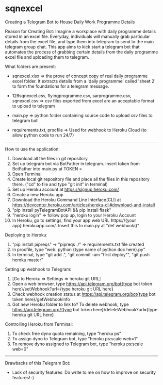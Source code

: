 # sqnexcel
Creating a Telegram Bot to House Daily Work Programme Details

Reason for Creating Bot:
Imagine a workplace with daily programme details stored in an excel file. Everyday, individuals will manually grab particular details from the excel file, and type them into telegram to send to the main telegram group chat. This app aims to kick start a telegram bot that automates the process of grabbing certain details from the daily programme excel file and uploading them to telegram.

What folders are present:
- sqnexcel.xlsx => the prove of concept copy of real daily programme excel folder. It extracts details from a 'daily programme' called 'sheet 2' to form the foundations for a telegram message.

- 126sqnexcel.csv, flyingprogramme.csv, sarprogramme.csv, sqnexcel.csv => csv files exported from excel are an acceptable format to upload to telegram

- main.py => python folder containing source code to upload csv files to telegram bot

- requirements.txt, procfile => Used for webhook to Heroku Cloud (to allow python code to run 24/7)
-------------------------------------
How to use the application:

1. Download all the files in git repository
2. Set up telegram bot via BotFather in telegram. Insert token from BotFather into main.py at TOKEN =
3. Open Terminal
4. Create local git repository file and place all the files in this repository there. ("cd" to file and type "git init" in terminal)
5. Set up Heroku account at https://signup.heroku.com/
6. Create a new Heroku app
7. Download the Heroku Command Line Interface(CLI) at https://devcenter.heroku.com/articles/heroku-cli#download-and-install
9. "pip install pyTelegramBotAPI && pip install flask"
10. "heroku login" => follow pop up, login to your Heroku Account
11. In Heroku, go to settings, find your app web URL https://{your app}.herokuapp.com/. Insert this to main.py at "def webhook()"

Deploying to Heroku:
1. "pip install pipreqs" => "pipreqs ./" => requirements.txt file created
2. In procfile, type "web: python {type name of python doc here}.py"
3. In terminal, type "git add .", "git commit -am "first deploy"", "git push heroku master"

Setting up webhook to Telegram:
1. [Go to Heroku => Settings => heroku git URL]
2. Open a web browser, type https://api.telegram.org/bot{type bot token here}/setWebhook?url={type heroku git URL here}
3. Check webhook creation status at https://api.telegram.org/bot{type bot token here}/getWebhookInfo
4. Got new Heroku folder to link to? To delete webhook, type https://api.telegram.org/{type bot token here}/deleteWebhook?url={type heroku git URL here}
  
Controlling Heroku from Terminal:
1. To check free dyno quota remaining, type "heroku ps"
2. To assign dyno to Telegram bot, type "heroku ps:scale web=1"
3. To remove dyno assigned to Telegram bot, type "heroku ps:scale web=0"
--------------------------------------------  


Drawbacks of this Telegram Bot:
- Lack of security features. Do write to me on how to improve on security features! :)
